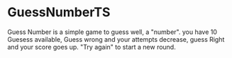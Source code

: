 # GuessNumberTS
Guess Number is a simple game to guess well, a "number". you have 10 Guesess available, Guess wrong and your attempts decrease, guess Right and your score goes up. "Try again" to start a new round.

